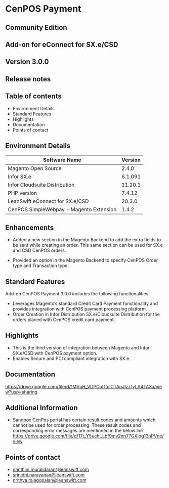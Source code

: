 
# CenPOS Payment

## Community Edition

## Add-on for eConnect for SX.e/CSD

## Version 3.0.0 

## Release notes



## Table of contents

- Environment Details
- Standard Features
- Highlights
- Documentation
- Points of contact


## Environment Details

| Software Name | Version | 
| --- | --- |
| Magento Open Source| 2.4.0 |
| Infor SX.e  | 6.1.091 |
| Infor Cloudsuite Distribution | 11.20.1 |
| PHP version | 7.4.12 |
| LeanSwift eConnect for SX.e/CSD | 20.3.0 |
| CenPOS SimpleWebpay - Magento Extension | 1.4.2 |



## Enhancements

- Added a new section in the Magento Backend to add the extra fields to be sent while creating an order. This same section can be used for SX.e and CSD CenPOS orders.

- Provided an option in the Magento Backend to specify CenPOS Order type and Transaction type.



## Standard Features

Add-on CenPOS Payment 3.0.0 includes the following functionalities.

- Leverages Magento’s standard Credit Card Payment functionality and provides integration with CenPOS payment processing platform.
- Order Creation in Infor Distribution SX.e/Cloudsuite Distribution for the orders placed with CenPOS credit card payment. 



## Highlights

- This is the third version of integration between Magento and Infor SX.e/CSD with CenPOS payment option.
- Enables Secure and PCI compliant integration with SX.e.



## Documentation

https://drive.google.com/file/d/1MVuH_VDPCbt1tcICTAoJIzz1yLA4TAXa/view?usp=sharing

## Additional Information

- Sandbox CenPos portal has certain result codes and amounts which cannot be used for order processing. These result codes and corresponding error messages are mentioned in the below link
https://drive.google.com/file/d/17t_Y5uehU_bf9mv2nn77GXipg13nPVne/view


## Points of contact

- nanthini.muralidaran@leanswift.com
- srinidhi.narayanan@leanswift.com
- nrithya.rajagopalan@leanswift.com
